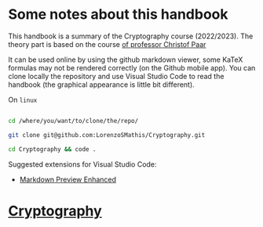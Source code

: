 # Some notes about this handbook

This handbook is a summary of the Cryptography course (2022/2023). The theory part is based on the course [of professor Christof Paar](https://www.youtube.com/@introductiontocryptography4223)

It can be used online by using the github markdown viewer, some KaTeX formulas may not be rendered correctly (on the Github mobile app). You can clone locally the repository and use Visual Studio Code to read the handbook (the graphical appearance is little bit different).

On `linux`

```bash

cd /where/you/want/to/clone/the/repo/

git clone git@github.com:LorenzoSMathis/Cryptography.git

cd Cryptography && code .

```

Suggested extensions for Visual Studio Code:

- [Markdown Preview Enhanced](https://marketplace.visualstudio.com/items?itemName=shd101wyy.markdown-preview-enhanced)

# [Cryptography](./Cryptography.md)